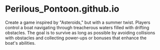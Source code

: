 # Perilous_Pontoon.github.io
Create a game inspired by "Asteroids," but with a summer twist. Players control a boat navigating through treacherous waters filled with drifting obstacles.  The goal is to survive as long as possible by avoiding collisions with obstacles and collecting power-ups or bonuses that enhance the boat's abilities.
